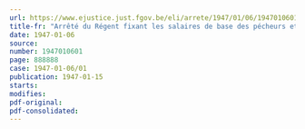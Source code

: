 ```yaml
---
url: https://www.ejustice.just.fgov.be/eli/arrete/1947/01/06/1947010601/justel
title-fr: "Arrêté du Régent fixant les salaires de base des pécheurs et les cotisations"
date: 1947-01-06
source:
number: 1947010601
page: 888888
case: 1947-01-06/01
publication: 1947-01-15
starts:
modifies:
pdf-original:
pdf-consolidated:
---
```


